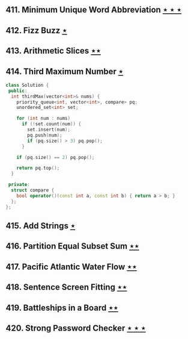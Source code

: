 ## 411. Minimum Unique Word Abbreviation [$\star\star\star$](https://leetcode.com/problems/minimum-unique-word-abbreviation)

## 412. Fizz Buzz [$\star$](https://leetcode.com/problems/fizz-buzz)

## 413. Arithmetic Slices [$\star\star$](https://leetcode.com/problems/arithmetic-slices)

## 414. Third Maximum Number [$\star$](https://leetcode.com/problems/third-maximum-number)

```cpp
class Solution {
 public:
  int thirdMax(vector<int>& nums) {
    priority_queue<int, vector<int>, compare> pq;
    unordered_set<int> set;

    for (int num : nums)
      if (!set.count(num)) {
        set.insert(num);
        pq.push(num);
        if (pq.size() > 3) pq.pop();
      }

    if (pq.size() == 2) pq.pop();

    return pq.top();
  }

 private:
  struct compare {
    bool operator()(const int a, const int b) { return a > b; }
  };
};
```

## 415. Add Strings [$\star$](https://leetcode.com/problems/add-strings)

## 416. Partition Equal Subset Sum [$\star\star$](https://leetcode.com/problems/partition-equal-subset-sum)

## 417. Pacific Atlantic Water Flow [$\star\star$](https://leetcode.com/problems/pacific-atlantic-water-flow)

## 418. Sentence Screen Fitting [$\star\star$](https://leetcode.com/problems/sentence-screen-fitting)

## 419. Battleships in a Board [$\star\star$](https://leetcode.com/problems/battleships-in-a-board)

## 420. Strong Password Checker [$\star\star\star$](https://leetcode.com/problems/strong-password-checker)
